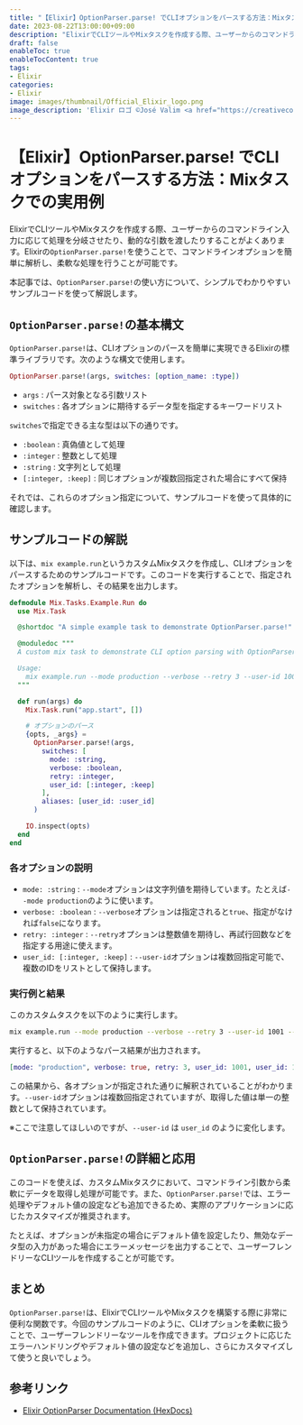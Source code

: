 ```yaml
---
title: "【Elixir】OptionParser.parse! でCLIオプションをパースする方法：Mixタスクでの実用例"
date: 2023-08-22T13:00:00+09:00
description: "ElixirでCLIツールやMixタスクを作成する際、ユーザーからのコマンドライン入力に応じて処理を分岐させたり、動的な引数を渡したりすることがよくあります。"
draft: false
enableToc: true
enableTocContent: true
tags: 
- Elixir
categories: 
- Elixir
image: images/thumbnail/Official_Elixir_logo.png
image_description: 'Elixir ロゴ ©José Valim <a href="https://creativecommons.org/licenses/by-sa/4.0" target="_blank" rel="nofollow noopener">CC 表示-継承 4.0</a>'
---
```


# 【Elixir】OptionParser.parse! でCLIオプションをパースする方法：Mixタスクでの実用例

ElixirでCLIツールやMixタスクを作成する際、ユーザーからのコマンドライン入力に応じて処理を分岐させたり、動的な引数を渡したりすることがよくあります。Elixirの`OptionParser.parse!`を使うことで、コマンドラインオプションを簡単に解析し、柔軟な処理を行うことが可能です。

本記事では、`OptionParser.parse!`の使い方について、シンプルでわかりやすいサンプルコードを使って解説します。

## `OptionParser.parse!`の基本構文

`OptionParser.parse!`は、CLIオプションのパースを簡単に実現できるElixirの標準ライブラリです。次のような構文で使用します。

```elixir
OptionParser.parse!(args, switches: [option_name: :type])
```

- `args` : パース対象となる引数リスト
- `switches` : 各オプションに期待するデータ型を指定するキーワードリスト

`switches`で指定できる主な型は以下の通りです。

- `:boolean` : 真偽値として処理
- `:integer` : 整数として処理
- `:string` : 文字列として処理
- `[:integer, :keep]` : 同じオプションが複数回指定された場合にすべて保持

それでは、これらのオプション指定について、サンプルコードを使って具体的に確認します。

## サンプルコードの解説

以下は、`mix example.run`というカスタムMixタスクを作成し、CLIオプションをパースするためのサンプルコードです。このコードを実行することで、指定されたオプションを解析し、その結果を出力します。

```elixir
defmodule Mix.Tasks.Example.Run do
  use Mix.Task

  @shortdoc "A simple example task to demonstrate OptionParser.parse!"

  @moduledoc """
  A custom mix task to demonstrate CLI option parsing with OptionParser.parse!.

  Usage:
    mix example.run --mode production --verbose --retry 3 --user-id 1001 --user-id 1002
  """

  def run(args) do
    Mix.Task.run("app.start", [])

    # オプションのパース
    {opts, _args} =
      OptionParser.parse!(args,
        switches: [
          mode: :string,
          verbose: :boolean,
          retry: :integer,
          user_id: [:integer, :keep]
        ],
        aliases: [user_id: :user_id]
      )

    IO.inspect(opts)
  end
end
```

### 各オプションの説明

- `mode: :string` : `--mode`オプションは文字列値を期待しています。たとえば`--mode production`のように使います。
- `verbose: :boolean` : `--verbose`オプションは指定されると`true`、指定がなければ`false`になります。
- `retry: :integer` : `--retry`オプションは整数値を期待し、再試行回数などを指定する用途に使えます。
- `user_id: [:integer, :keep]` : `--user-id`オプションは複数回指定可能で、複数のIDをリストとして保持します。

### 実行例と結果
このカスタムタスクを以下のように実行します。

```bash
mix example.run --mode production --verbose --retry 3 --user-id 1001 --user-id 1002
```

実行すると、以下のようなパース結果が出力されます。

```elixir
[mode: "production", verbose: true, retry: 3, user_id: 1001, user_id: 1002]
```

この結果から、各オプションが指定された通りに解釈されていることがわかります。`--user-id`オプションは複数回指定されていますが、取得した値は単一の整数として保持されています。

※ここで注意してほしいのですが、`--user-id` は `user_id` のように変化します。

## `OptionParser.parse!`の詳細と応用
このコードを使えば、カスタムMixタスクにおいて、コマンドライン引数から柔軟にデータを取得し処理が可能です。また、`OptionParser.parse!`では、エラー処理やデフォルト値の設定なども追加できるため、実際のアプリケーションに応じたカスタマイズが推奨されます。

たとえば、オプションが未指定の場合にデフォルト値を設定したり、無効なデータ型の入力があった場合にエラーメッセージを出力することで、ユーザーフレンドリーなCLIツールを作成することが可能です。

## まとめ
`OptionParser.parse!`は、ElixirでCLIツールやMixタスクを構築する際に非常に便利な関数です。今回のサンプルコードのように、CLIオプションを柔軟に扱うことで、ユーザーフレンドリーなツールを作成できます。プロジェクトに応じたエラーハンドリングやデフォルト値の設定などを追加し、さらにカスタマイズして使うと良いでしょう。

## 参考リンク
- <a href="https://hexdocs.pm/elixir/OptionParser.html" target="_blank" rel="nofollow noopener">Elixir OptionParser Documentation (HexDocs)</a>
